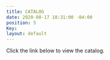```yaml
---
title: CATALOG
date: 2020-08-17 18:31:00 -04:00
position: 5
Key: 
layout: default
---
```


 Click the link below to view the catalog.[](https://www.sportswearcollection.com/ps/t_shirts?site=OZFKIJUWMO)